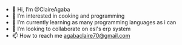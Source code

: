 - 👋 Hi, I’m @ClaireAgaba
- 👀 I’m interested in cooking and programming
- 🌱 I’m currently learning as many programming languages as i can
- 💞️ I’m looking to collaborate on esl's erp system
- 📫 How to reach me agabaclaire70@gmail.com

<!---
ClaireAgaba/ClaireAgaba is a ✨ special ✨ repository because its `README.md` (this file) appears on your GitHub profile.
You can click the Preview link to take a look at your changes.
--->
